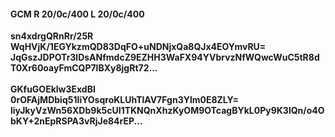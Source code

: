 #### GCM R 20/0c/400 L 20/0c/400
**sn4xdrgQRnRr/25R**<br/>**WqHVjK/1EGYkzmQD83DqFO+uNDNjxQa8QJx4EOYmvRU=**<br/>**JqGszJDPOTr3lDsANfmdcZ9EZHH3WaFX94YVbrvzNfWQwcWuC5tR8dT0Xr60oayFmCQP7lBXy8jgRt72...**<br/><br/>
**GKfuGOEklw3ExdBl**<br/>**0rOFAjMDbiq51IiYOsqroKLUhTlAV7Fgn3Ylm0E8ZLY=**<br/>**liyJkyVzWn56XDb9k5cUI1TKNQnXhzKyOM9OTcagBYkL0Py9K3lQn/o4ObKY+2nEpRSPA3vRjJe84rEP...**